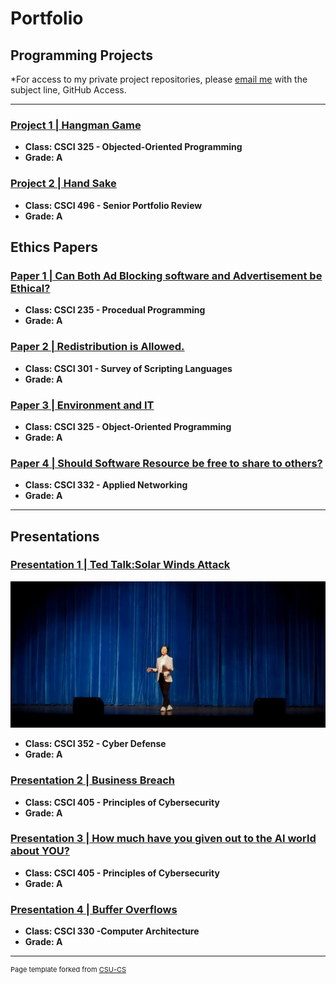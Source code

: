 Portfolio
=========

Programming Projects
--------------------

*For access to my private project repositories, please [email me](mailto:jmin@csustudent.net?subject=GitHub%20Access) with the subject line, GitHub Access.

---
### [Project 1 | Hangman Game](project1)
-   **Class: CSCI 325 - Objected-Oriented Programming**  
-   **Grade: A**

### [Project 2 | Hand Sake](https://csuniv.joinhandshake.com/stu/users/25816760)
-   **Class: CSCI 496 - Senior Portfolio Review**  
-   **Grade: A**  

Ethics Papers
-------------

### [Paper 1 | Can Both Ad Blocking software and Advertisement be Ethical?](/pdf/Ad_Blocking_Paper.pdf)

-   **Class: CSCI 235 - Procedual Programming**  
-   **Grade: A**

### [Paper 2 | Redistribution is Allowed.](/pdf/Redistribution_is_Allowed.pdf)

-   **Class: CSCI 301 - Survey of Scripting Languages** 
-   **Grade: A**

### [Paper 3 | Environment and IT](/pdf/EnvironmentandIT.pdf)

-   **Class: CSCI 325 - Object-Oriented Programming** 
-   **Grade: A**

### [Paper 4 | Should Software Resource be free to share to others?](/pdf/SoftwareResourcebeFree.pdf)

-   **Class: CSCI 332 - Applied Networking** 
-   **Grade: A**

---

Presentations
-------------

### [Presentation 1 | Ted Talk:Solar Winds Attack](https://www.youtube.com/watch?v=JlQyeHu5YwU)

![TedTalk](/images/tedtalk.JPG)

- **Class: CSCI 352 - Cyber Defense** 
- **Grade: A**


### [Presentation 2 | Business Breach](/pdf/HomDepotBreach.pdf)

- **Class: CSCI 405 - Principles of Cybersecurity** 
- **Grade: A**

### [Presentation 3 | How much have you given out to the AI world about YOU?](/pdf/AI.pdf)

- **Class: CSCI 405 - Principles of Cybersecurity** 
- **Grade: A**

### [Presentation 4 | Buffer Overflows](/pdf/Buffer_Overflows.pdf)

- **Class: CSCI 330 -Computer Architecture** 
- **Grade: A**

---

<p style="font-size:11px">Page template forked from <a href="https://github.com/csu-cs/csci-portfolio">CSU-CS</a></p>
<!-- Remove above link if you don't want to attributive -->
